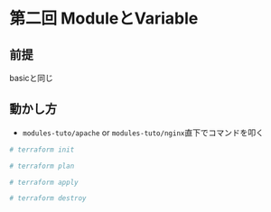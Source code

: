# 第二回 ModuleとVariable
## 前提
basicと同じ

## 動かし方
- `modules-tuto/apache` or `modules-tuto/nginx`直下でコマンドを叩く

```bash
# terraform init

# terraform plan

# terraform apply

# terraform destroy

```

